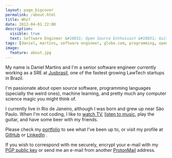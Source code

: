 ```yaml
---
layout: page_bigcover
permalink: /about.html
title: Who?
date: 2012-04-01 22:00
description:
  visible: true
  text: Software Engineer &#10031; Open Source Enthusiast &#10031; Guitarist
tags: [daniel, martins, software engineer, globo.com, programming, open source, about, who is]
image:
  feature: about.jpg
---
```


My name is Daniel Martins and I'm a senior software engineer currently working
as a SRE at
[Jusbrasil](https://www.jusbrasil.com.br), one of the fastest growing LawTech
startups in Brazil.

I'm passionate about open source software, programming languages (specially the
weird ones), machine learning, and pretty much any computer science magic you
might think of.

I currently live in Rio de Janeiro, although I was born and grew up near São
Paulo. When I'm not coding, I like to
[watch TV](https://trakt.tv/user/danielfmt),
[listen to music](https://open.spotify.com/user/danielfmt),
play the guitar, and have some beer with my friends.

Please check my [portfolio](/portfolio.html) to see what I've been up to, or
visit my profile at [GitHub](https://github.com/danielfm) or
[LinkedIn](https://linkedin.com/in/danielfmartins)
<a href="https://raw.githubusercontent.com/danielfm/resume/master/resume.pdf" title="Resume in PDF format"><span class="icon icon-file-pdf"></span></a>.

If you wish to correspond with me securely, encrypt your e-mail with my
[PGP public key](/daniel_martins.asc) or send me an e-mail from another
[ProtonMail](https://protonmail.com/) address.
